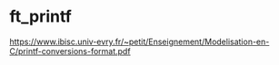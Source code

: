 # ft_printf
https://www.ibisc.univ-evry.fr/~petit/Enseignement/Modelisation-en-C/printf-conversions-format.pdf
